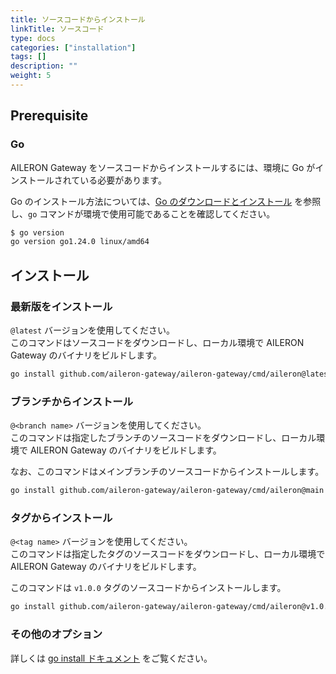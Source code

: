 ```yaml
---
title: ソースコードからインストール
linkTitle: ソースコード
type: docs
categories: ["installation"]
tags: []
description: ""
weight: 5
---
```


## Prerequisite

### Go

AILERON Gateway をソースコードからインストールするには、環境に Go がインストールされている必要があります。

Go のインストール方法については、[Go のダウンロードとインストール](https://go.dev/doc/install) を参照し、`go` コマンドが環境で使用可能であることを確認してください。

```sh
$ go version
go version go1.24.0 linux/amd64
```

## インストール

### 最新版をインストール

`@latest` バージョンを使用してください。  
このコマンドはソースコードをダウンロードし、ローカル環境で AILERON Gateway のバイナリをビルドします。

```bash
go install github.com/aileron-gateway/aileron-gateway/cmd/aileron@latest
```

### ブランチからインストール

`@<branch name>` バージョンを使用してください。  
このコマンドは指定したブランチのソースコードをダウンロードし、ローカル環境で AILERON Gateway のバイナリをビルドします。

なお、このコマンドはメインブランチのソースコードからインストールします。

```bash
go install github.com/aileron-gateway/aileron-gateway/cmd/aileron@main
```

### タグからインストール

`@<tag name>` バージョンを使用してください。  
このコマンドは指定したタグのソースコードをダウンロードし、ローカル環境で AILERON Gateway のバイナリをビルドします。

このコマンドは `v1.0.0` タグのソースコードからインストールします。

```bash
go install github.com/aileron-gateway/aileron-gateway/cmd/aileron@v1.0.0
```

### その他のオプション

詳しくは [go install ドキュメント](https://go.dev/ref/mod#go-install) をご覧ください。
